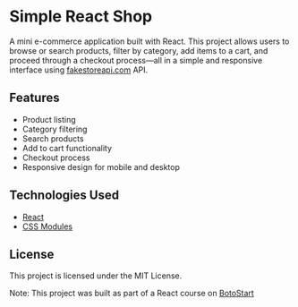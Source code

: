 # Simple React Shop

A mini e-commerce application built with React. This project allows users to browse or search products, filter by category, add items to a cart, and proceed through a checkout process—all in a simple and responsive interface using [fakestoreapi.com](https://fakestoreapi.com/) API.

## Features

- Product listing
- Category filtering
- Search products
- Add to cart functionality
- Checkout process
- Responsive design for mobile and desktop

## Technologies Used

- [React](https://reactjs.org/)
- [CSS Modules](https://github.com/css-modules/css-modules)

## License

This project is licensed under the MIT License.

Note: This project was built as part of a React course on [BotoStart](https://botostart.ir/)
